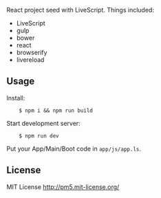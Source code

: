 
React project seed with LiveScript.  Things included:

* LiveScript
* gulp
* bower
* react
* browserify
* livereload

Usage
-----

Install:

        $ npm i && npm run build

Start development server:

        $ npm run dev

Put your App/Main/Boot code in `app/js/app.ls`.

License
-------

MIT License <http://pm5.mit-license.org/>

